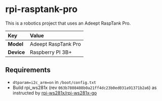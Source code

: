 # rpi-rasptank-pro

This is a robotics project that uses an Adeept RaspTank Pro.

| Key        | Value |
|:---------- |:----- |
| **Model**  | Adeept RaspTank Pro
| **Device** | Raspberry PI 3B+


## Requirements

- `dtparam=i2c_arm=on` in `/boot/config.txt`
- Build rpi_ws281x (rev `063b7808408b0a21ff4dc23b0ed031a91371b2a6`) as instructed by [rpi-ws281x/rpi-ws281x-go](https://github.com/rpi-ws281x/rpi-ws281x-go)
